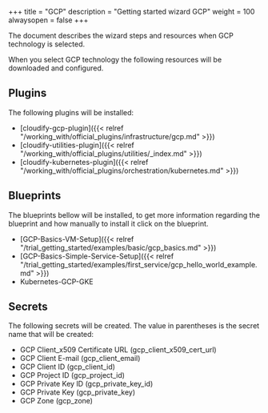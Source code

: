 +++
title = "GCP"
description = "Getting started wizard GCP"
weight = 100
alwaysopen = false
+++

The document describes the wizard steps and resources when GCP technology is selected.

When you select GCP technology the following resources will be downloaded and configured.

## Plugins

The following plugins will be installed:

* [cloudify-gcp-plugin]({{< relref "/working_with/official_plugins/infrastructure/gcp.md" >}})
* [cloudify-utilities-plugin]({{< relref "/working_with/official_plugins/utilities/_index.md" >}})
* [cloudify-kubernetes-plugin]({{< relref "/working_with/official_plugins/orchestration/kubernetes.md" >}})


## Blueprints

The blueprints bellow will be installed, to get more information regarding the blueprint and how manually to install it click on the blueprint.

* [GCP-Basics-VM-Setup]({{< relref "/trial_getting_started/examples/basic/gcp_basics.md" >}})
* [GCP-Basics-Simple-Service-Setup]({{< relref "/trial_getting_started/examples/first_service/gcp_hello_world_example.md" >}})
* Kubernetes-GCP-GKE

## Secrets

The following secrets will be created. The value in parentheses is the secret name that will be created:

* GCP Client_x509 Certificate URL (gcp_client_x509_cert_url)
* GCP Client E-mail (gcp_client_email)
* GCP Client ID (gcp_client_id)
* GCP Project ID (gcp_project_id)
* GCP Private Key ID (gcp_private_key_id)
* GCP Private Key (gcp_private_key)
* GCP Zone (gcp_zone)